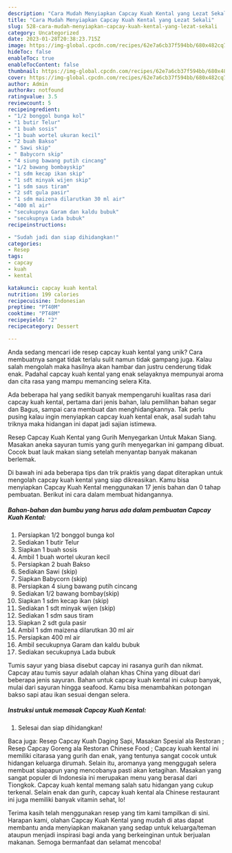 ```yaml
---
description: "Cara Mudah Menyiapkan Capcay Kuah Kental yang Lezat Sekali"
title: "Cara Mudah Menyiapkan Capcay Kuah Kental yang Lezat Sekali"
slug: 528-cara-mudah-menyiapkan-capcay-kuah-kental-yang-lezat-sekali
category: Uncategorized
date: 2023-01-28T20:38:23.715Z
image: https://img-global.cpcdn.com/recipes/62e7a6cb37f594bb/680x482cq70/capcay-kuah-kental-foto-resep-utama.jpg
hideToc: false
enableToc: true
enableTocContent: false
thumbnail: https://img-global.cpcdn.com/recipes/62e7a6cb37f594bb/680x482cq70/capcay-kuah-kental-foto-resep-utama.jpg
cover: https://img-global.cpcdn.com/recipes/62e7a6cb37f594bb/680x482cq70/capcay-kuah-kental-foto-resep-utama.jpg
author: Admin
authorAv: notfound
ratingvalue: 3.5
reviewcount: 5
recipeingredient:
- "1/2 bonggol bunga kol"
- "1 butir Telur"
- "1 buah sosis"
- "1 buah wortel ukuran kecil"
- "2 buah Bakso"
- " Sawi skip"
- " Babycorn skip"
- "4 siung bawang putih cincang"
- "1/2 bawang bombayskip"
- "1 sdm kecap ikan skip"
- "1 sdt minyak wijen skip"
- "1 sdm saus tiram"
- "2 sdt gula pasir"
- "1 sdm maizena dilarutkan 30 ml air"
- "400 ml air"
- "secukupnya Garam dan kaldu bubuk"
- "secukupnya Lada bubuk"
recipeinstructions:

- "Sudah jadi dan siap dihidangkan!"
categories:
- Resep
tags:
- capcay
- kuah
- kental

katakunci: capcay kuah kental 
nutrition: 199 calories
recipecuisine: Indonesian
preptime: "PT40M"
cooktime: "PT48M"
recipeyield: "2"
recipecategory: Dessert

---
```





Anda sedang mencari ide resep capcay kuah kental yang unik? Cara membuatnya sangat tidak terlalu sulit namun tidak gampang juga. Kalau salah mengolah maka hasilnya akan hambar dan justru cenderung tidak enak. Padahal capcay kuah kental yang enak selayaknya mempunyai aroma dan cita rasa yang mampu memancing selera Kita.





Ada beberapa hal yang sedikit banyak mempengaruhi kualitas rasa dari capcay kuah kental, pertama dari jenis bahan, lalu pemilihan bahan segar dan Bagus, sampai cara membuat dan menghidangkannya. Tak perlu pusing kalau ingin menyiapkan capcay kuah kental enak,      asal sudah tahu triknya maka hidangan ini dapat jadi sajian istimewa.














Resep Capcay Kuah Kental yang Gurih Menyegarkan Untuk Makan Siang. Masakan aneka sayuran tumis yang gurih menyegarkan ini gampang dibuat. Cocok buat lauk makan siang setelah menyantap banyak makanan berlemak.






Di bawah ini ada beberapa tips dan trik praktis yang dapat diterapkan untuk mengolah capcay kuah kental yang siap dikreasikan. Kamu bisa menyiapkan Capcay Kuah Kental menggunakan 17 jenis bahan dan 0 tahap pembuatan. Berikut ini cara dalam membuat hidangannya.

<!--inarticleads1-->

##### Bahan-bahan dan bumbu yang harus ada dalam pembuatan Capcay Kuah Kental:

1. Persiapkan 1/2 bonggol bunga kol
1. Sediakan 1 butir Telur
1. Siapkan 1 buah sosis
1. Ambil 1 buah wortel ukuran kecil
1. Persiapkan 2 buah Bakso
1. Sediakan  Sawi (skip)
1. Siapkan  Babycorn (skip)
1. Persiapkan 4 siung bawang putih cincang
1. Sediakan 1/2 bawang bombay(skip)
1. Siapkan 1 sdm kecap ikan (skip)
1. Sediakan 1 sdt minyak wijen (skip)
1. Sediakan 1 sdm saus tiram
1. Siapkan 2 sdt gula pasir
1. Ambil 1 sdm maizena dilarutkan 30 ml air
1. Persiapkan 400 ml air
1. Ambil secukupnya Garam dan kaldu bubuk
1. Sediakan secukupnya Lada bubuk


Tumis sayur yang biasa disebut capcay ini rasanya gurih dan nikmat. Capcay atau tumis sayur adalah olahan khas China yang dibuat dari beberapa jenis sayuran. Bahan untuk capcay kuah kental ini cukup banyak, mulai dari sayuran hingga seafood. Kamu bisa menambahkan potongan bakso sapi atau ikan sesuai dengan selera. 

<!--inarticleads2-->

##### Instruksi untuk memasak Capcay Kuah Kental:


1. Selesai dan siap dihidangkan!

Baca juga: Resep Capcay Kuah Daging Sapi, Masakan Spesial ala Restoran ; Resep Capcay Goreng ala Restoran Chinese Food ; Capcay kuah kental ini memiliki citarasa yang gurih dan enak, yang tentunya sangat cocok untuk hidangan keluarga dirumah. Selain itu, aromanya yang menggugah selera membuat siapapun yang mencobanya pasti akan ketagihan. Masakan yang sangat populer di Indonesia ini merupakan menu yang berasal dari Tiongkok. Capcay kuah kental memang salah satu hidangan yang cukup terkenal. Selain enak dan gurih, capcay kuah kental ala Chinese restaurant ini juga memiliki banyak vitamin sehat, lo! 

Terima kasih telah menggunakan resep yang tim kami tampilkan di sini. Harapan kami, olahan Capcay Kuah Kental yang mudah di atas dapat membantu anda menyiapkan makanan yang sedap untuk keluarga/teman ataupun menjadi inspirasi bagi anda yang berkeinginan untuk berjualan makanan. Semoga bermanfaat dan selamat mencoba!
